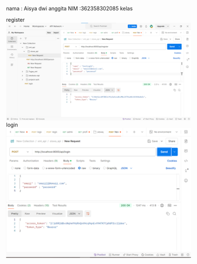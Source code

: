 nama : Aisya dwi anggita
NIM :362358302085
kelas 

register
![alt text](image.png)
login
![alt text](image-1.png)



